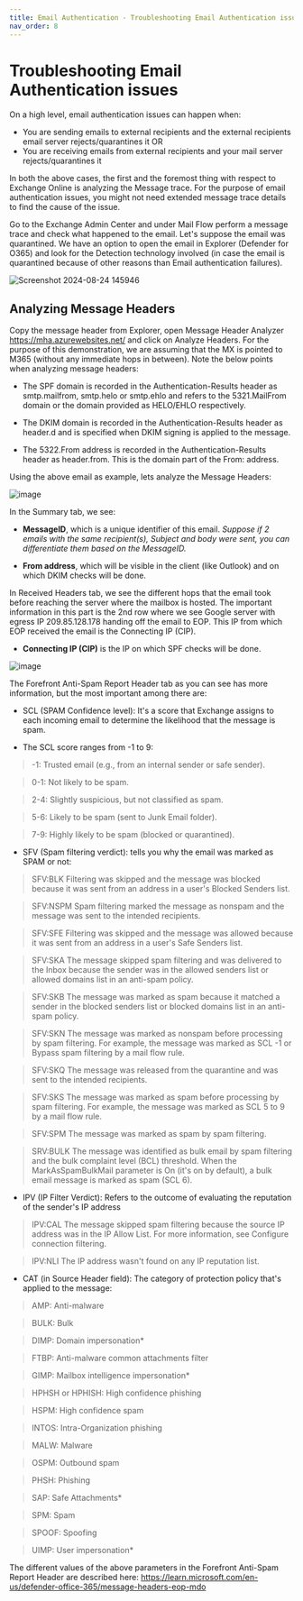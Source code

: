 ```yaml
---
title: Email Authentication - Troubleshooting Email Authentication issues
nav_order: 8
---
```

# Troubleshooting Email Authentication issues

On a high level, email authentication issues can happen when:

* You are sending emails to external recipients and the external recipients email server rejects/quarantines it OR
* You are receiving emails from external recipients and your mail server rejects/quarantines it

In both the above cases, the first and the foremost thing with respect to Exchange Online is analyzing the Message trace. For the purpose of email authentication issues, you might not need extended message trace details to find the cause of the issue. 

Go to the Exchange Admin Center and under Mail Flow perform a message trace and check what happened to the email. Let's suppose the email was quarantined. We have an option to open the email in Explorer (Defender for O365) and look for the Detection technology involved (in case the email is quarantined because of other reasons than Email authentication failures). 

![Screenshot 2024-08-24 145946](https://github.com/user-attachments/assets/97df3f78-11af-43cc-b6e3-f3f51c202307)

## Analyzing Message Headers
Copy the message header from Explorer, open Message Header Analyzer https://mha.azurewebsites.net/ and click on Analyze Headers. For the purpose of this demonstration, we are assuming that the MX is pointed to M365 (without any immediate hops in between). Note the below points when analyzing message headers:

* The SPF domain is recorded in the Authentication-Results header as smtp.mailfrom, smtp.helo or smtp.ehlo and refers to the 5321.MailFrom domain or the domain provided as HELO/EHLO respectively.

* The DKIM domain is recorded in the Authentication-Results header as header.d and is specified when DKIM signing is applied to the message.

* The 5322.From address is recorded in the Authentication-Results header as header.from. This is the domain part of the From: address.


Using the above email as example, lets analyze the Message Headers:

![image](https://github.com/user-attachments/assets/e6b261f7-95a2-48cf-9fd4-71ece265ce14)

In the Summary tab, we see:

* **MessageID**, which is a unique identifier of this email. _Suppose if 2 emails with the same recipient(s), Subject and body were sent, you can differentiate them based on the MessageID._

* **From address**, which will be visible in the client (like Outlook) and on which DKIM checks will be done. 

In Received Headers tab, we see the different hops that the email took before reaching the server where the mailbox is hosted. The important information in this part is the 2nd row where we see Google server with egress IP 209.85.128.178 handing off the email to EOP. This IP from which EOP received the email is the Connecting IP (CIP).

* **Connecting IP (CIP)** is the IP on which SPF checks will be done. 


![image](https://github.com/user-attachments/assets/41cbfcb1-3ca9-4460-af97-6e8cea635467)

The Forefront Anti-Spam Report Header tab as you can see has more information, but the most important among there are:

* SCL (SPAM Confidence level): It's a score that Exchange assigns to each incoming email to determine the likelihood that the message is spam.

* The SCL score ranges from -1 to 9:
> -1: Trusted email (e.g., from an internal sender or safe sender).

> 0-1: Not likely to be spam.

> 2-4: Slightly suspicious, but not classified as spam.

> 5-6: Likely to be spam (sent to Junk Email folder).

> 7-9: Highly likely to be spam (blocked or quarantined).

* SFV (Spam filtering verdict): tells you why the email was marked as SPAM or not:

> SFV:BLK Filtering was skipped and the message was blocked because it was sent from an address in a user's Blocked Senders list.

> SFV:NSPM Spam filtering marked the message as nonspam and the message was sent to the intended recipients.

> SFV:SFE Filtering was skipped and the message was allowed because it was sent from an address in a user's Safe Senders list.

> SFV:SKA The message skipped spam filtering and was delivered to the Inbox because the sender was in the allowed senders list or allowed domains list in an anti-spam policy. 

> SFV:SKB The message was marked as spam because it matched a sender in the blocked senders list or blocked domains list in an anti-spam policy. 

> SFV:SKN The message was marked as nonspam before processing by spam filtering. For example, the message was marked as SCL -1 or Bypass spam filtering by a mail flow rule.

> SFV:SKQ The message was released from the quarantine and was sent to the intended recipients.

> SFV:SKS The message was marked as spam before processing by spam filtering. For example, the message was marked as SCL 5 to 9 by a mail flow rule.

> SFV:SPM The message was marked as spam by spam filtering.

> SRV:BULK The message was identified as bulk email by spam filtering and the bulk complaint level (BCL) threshold. When the MarkAsSpamBulkMail parameter is On (it's on by default), a bulk email message is marked as spam (SCL 6).

* IPV (IP Filter Verdict): Refers to the outcome of evaluating the reputation of the sender's IP address

> IPV:CAL The message skipped spam filtering because the source IP address was in the IP Allow List. For more information, see Configure connection filtering.

> IPV:NLI The IP address wasn't found on any IP reputation list.


* CAT (in Source Header field): The category of protection policy that's applied to the message:

> AMP: Anti-malware

> BULK: Bulk

> DIMP: Domain impersonation*

> FTBP: Anti-malware common attachments filter

> GIMP: Mailbox intelligence impersonation*

> HPHSH or HPHISH: High confidence phishing

> HSPM: High confidence spam

> INTOS: Intra-Organization phishing

> MALW: Malware

> OSPM: Outbound spam

> PHSH: Phishing

> SAP: Safe Attachments*

> SPM: Spam

> SPOOF: Spoofing

> UIMP: User impersonation*


The different values of the above parameters in the Forefront Anti-Spam Report Header are described here: https://learn.microsoft.com/en-us/defender-office-365/message-headers-eop-mdo 	

